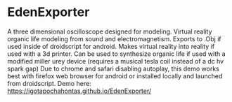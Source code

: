 # EdenExporter
A three dimensional oscilloscope designed for modeling. 
Virtual reality organic life modeling from sound and electromagnetism.  Exports to .Obj if used inside of droidscript for android. Makes virtual reality into reality if used with a 3d printer. Can be used to synthesize organic life if used with a modified miller urey device (requires a musical tesla coil instead of a dc hv spark gap) Due to chrome and safari disabling autoplay, this demo works best with firefox web browser for android or installed locally and launched from droidscript. Demo here: https://igotapochahontas.github.io/EdenExporter/ 
